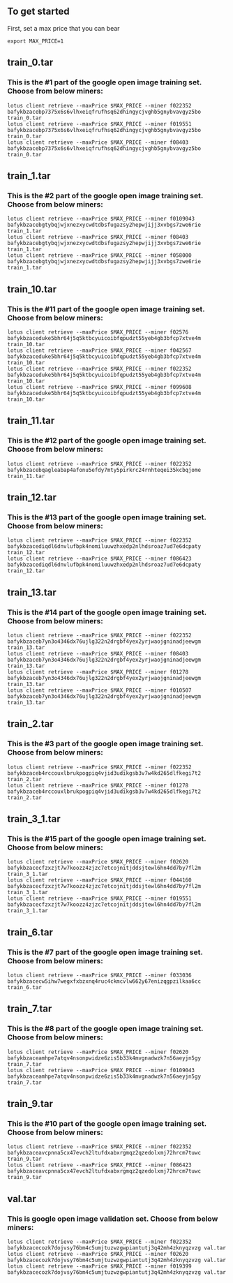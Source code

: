## To get started
First, set a max price that you can bear
```
export MAX_PRICE=1
```
## train_0.tar
### This is the #1 part of the google open image training set. Choose from below miners:
```
lotus client retrieve --maxPrice $MAX_PRICE --miner f022352 bafykbzacebp7375x6s6vlhxeiqfrufhsq62dhingycjvghb5gnybvavgyz5bo train_0.tar
lotus client retrieve --maxPrice $MAX_PRICE --miner f019551 bafykbzacebp7375x6s6vlhxeiqfrufhsq62dhingycjvghb5gnybvavgyz5bo train_0.tar
lotus client retrieve --maxPrice $MAX_PRICE --miner f08403 bafykbzacebp7375x6s6vlhxeiqfrufhsq62dhingycjvghb5gnybvavgyz5bo train_0.tar
```
## train_1.tar
### This is the #2 part of the google open image training set. Choose from below miners:
```
lotus client retrieve --maxPrice $MAX_PRICE --miner f0109043 bafykbzacebgtybqjwjxnezxycwdtdbsfugazsy2hepwjijj3xvbgs7zwe6rie train_1.tar
lotus client retrieve --maxPrice $MAX_PRICE --miner f08403 bafykbzacebgtybqjwjxnezxycwdtdbsfugazsy2hepwjijj3xvbgs7zwe6rie train_1.tar
lotus client retrieve --maxPrice $MAX_PRICE --miner f058000 bafykbzacebgtybqjwjxnezxycwdtdbsfugazsy2hepwjijj3xvbgs7zwe6rie train_1.tar
```
## train_10.tar
### This is the #11 part of the google open image training set. Choose from below miners:
```
lotus client retrieve --maxPrice $MAX_PRICE --miner f02576 bafykbzaceduke5bhr64j5q5ktbcyuicoibfqpudzt55yeb4gb3bfcp7xtve4m train_10.tar
lotus client retrieve --maxPrice $MAX_PRICE --miner f042567 bafykbzaceduke5bhr64j5q5ktbcyuicoibfqpudzt55yeb4gb3bfcp7xtve4m train_10.tar
lotus client retrieve --maxPrice $MAX_PRICE --miner f022352 bafykbzaceduke5bhr64j5q5ktbcyuicoibfqpudzt55yeb4gb3bfcp7xtve4m train_10.tar
lotus client retrieve --maxPrice $MAX_PRICE --miner f099608 bafykbzaceduke5bhr64j5q5ktbcyuicoibfqpudzt55yeb4gb3bfcp7xtve4m train_10.tar
```
## train_11.tar
### This is the #12 part of the google open image training set. Choose from below miners:
```
lotus client retrieve --maxPrice $MAX_PRICE --miner f022352 bafykbzacebqagleabap4afonu5efdy7mty5pirkrc24rnhteqei35kcbqjome train_11.tar
```
## train_12.tar
### This is the #13 part of the google open image training set. Choose from below miners:
```
lotus client retrieve --maxPrice $MAX_PRICE --miner f022352 bafykbzacediqdl6dnvlufbpk4nomiluuwzhxedp2nlhdsroaz7ud7e6dcpaty train_12.tar
lotus client retrieve --maxPrice $MAX_PRICE --miner f086423 bafykbzacediqdl6dnvlufbpk4nomiluuwzhxedp2nlhdsroaz7ud7e6dcpaty train_12.tar
```
## train_13.tar
### This is the #14 part of the google open image training set. Choose from below miners:
```
lotus client retrieve --maxPrice $MAX_PRICE --miner f022352 bafykbzaceb7yn3o4346dx76ujlg322n2drgbf4yex2yrjwaojgninadjeewgm train_13.tar
lotus client retrieve --maxPrice $MAX_PRICE --miner f08403 bafykbzaceb7yn3o4346dx76ujlg322n2drgbf4yex2yrjwaojgninadjeewgm train_13.tar
lotus client retrieve --maxPrice $MAX_PRICE --miner f01278 bafykbzaceb7yn3o4346dx76ujlg322n2drgbf4yex2yrjwaojgninadjeewgm train_13.tar
lotus client retrieve --maxPrice $MAX_PRICE --miner f010507 bafykbzaceb7yn3o4346dx76ujlg322n2drgbf4yex2yrjwaojgninadjeewgm train_13.tar
```
## train_2.tar
### This is the #3 part of the google open image training set. Choose from below miners:
```
lotus client retrieve --maxPrice $MAX_PRICE --miner f022352 bafykbzaceb4rccouxlbrukpogpiq4vjid3udikgsb3v7w4kd265dlfkegi7t2 train_2.tar
lotus client retrieve --maxPrice $MAX_PRICE --miner f01278 bafykbzaceb4rccouxlbrukpogpiq4vjid3udikgsb3v7w4kd265dlfkegi7t2 train_2.tar
```
## train_3_1.tar
### This is the #15 part of the google open image training set. Choose from below miners:
```
lotus client retrieve --maxPrice $MAX_PRICE --miner f02620 bafykbzacecfzxzjt7w7koozz4zjzc7etcojnitjddsjtewl6hn4dd7by7fl2m train_3_1.tar
lotus client retrieve --maxPrice $MAX_PRICE --miner f044160 bafykbzacecfzxzjt7w7koozz4zjzc7etcojnitjddsjtewl6hn4dd7by7fl2m train_3_1.tar
lotus client retrieve --maxPrice $MAX_PRICE --miner f019551 bafykbzacecfzxzjt7w7koozz4zjzc7etcojnitjddsjtewl6hn4dd7by7fl2m train_3_1.tar
```
## train_6.tar
### This is the #7 part of the google open image training set. Choose from below miners:
```
lotus client retrieve --maxPrice $MAX_PRICE --miner f033036 bafykbzacecw5ihw7wegxfxbzxnq4ruc4ckmcvlw662y67enizqgpzilkaa6cc train_6.tar
```
## train_7.tar
### This is the #8 part of the google open image training set. Choose from below miners:
```
lotus client retrieve --maxPrice $MAX_PRICE --miner f02620 bafykbzaceamhpe7atqv4nsonpwidze6zis5b33k4mvgnadwzk7n56aeyjn5gy train_7.tar
lotus client retrieve --maxPrice $MAX_PRICE --miner f0109043 bafykbzaceamhpe7atqv4nsonpwidze6zis5b33k4mvgnadwzk7n56aeyjn5gy train_7.tar
```
## train_9.tar
### This is the #10 part of the google open image training set. Choose from below miners:
```
lotus client retrieve --maxPrice $MAX_PRICE --miner f022352 bafykbzaceavcpnna5cx47evch2ltufdxabxrgmqz2qzedolxmj72hrcm7tuwc train_9.tar
lotus client retrieve --maxPrice $MAX_PRICE --miner f086423 bafykbzaceavcpnna5cx47evch2ltufdxabxrgmqz2qzedolxmj72hrcm7tuwc train_9.tar
```
## val.tar
### This is google open image validation set. Choose from below miners:
```
lotus client retrieve --maxPrice $MAX_PRICE --miner f022352 bafykbzacecozk7dojvsy76bm4c5umjtuzwzgwpiantutj3q42mh4zknyqzvzg val.tar
lotus client retrieve --maxPrice $MAX_PRICE --miner f02620 bafykbzacecozk7dojvsy76bm4c5umjtuzwzgwpiantutj3q42mh4zknyqzvzg val.tar
lotus client retrieve --maxPrice $MAX_PRICE --miner f019399 bafykbzacecozk7dojvsy76bm4c5umjtuzwzgwpiantutj3q42mh4zknyqzvzg val.tar
```
